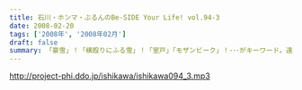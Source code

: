```yaml
---
title: 石川・ホンマ・ぶるんのBe-SIDE Your Life! vol.94-3
date: 2008-02-20
tags: ['2008年', '2008年02月']
draft: false
summary: 「豪雪」！「横殴りにふる雪」！「室戸」「モザンビーク」！･･･がキーワード。遠隔地で聴かれているリスナーのあなたに本当に感謝感謝の３本目です。さてさて、２周年のビーサイの行方やいかに！NAMAE
---
```


http://project-phi.ddo.jp/ishikawa/ishikawa094_3.mp3
